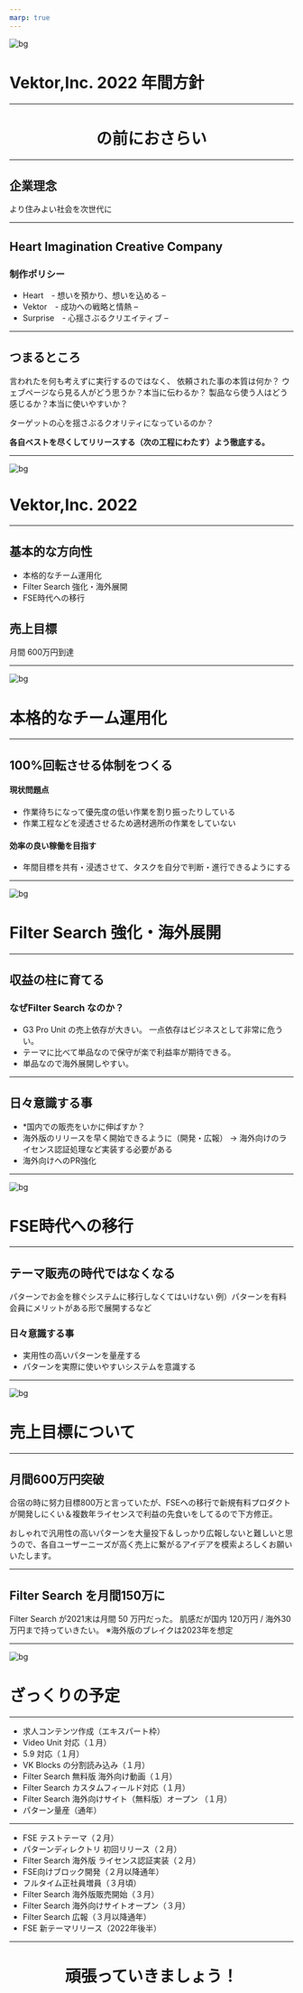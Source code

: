```yaml
---
marp: true
---
```

<!-- 
theme: vk-slide
size: 16:9
paginate: true
style: |
_paginate: false 
-->
<!-- _class: title -->
<!-- Scoped style -->



<!-- _class: title -->
![bg](themes/vk-slide/images/vws_title_01_red.svg)



# Vektor,Inc. 2022 年間方針

---

# <center>の前におさらい</center>


---

## 企業理念

より住みよい社会を次世代に

---

## Heart Imagination Creative Company

### 制作ポリシー

* Heart　- 想いを預かり、想いを込める –
* Vektor　- 成功への戦略と情熱 –
* Surprise　- 心揺さぶるクリエイティブ –

---

## つまるところ

言われたを何も考えずに実行するのではなく、
依頼された事の本質は何か？
ウェブページなら見る人がどう思うか？本当に伝わるか？
製品なら使う人はどう感じるか？本当に使いやすいか？

ターゲットの心を揺さぶるクオリティになっているのか？

__各自<span class="text-danger">ベストを尽くしてリリースする（次の工程にわたす）</span>よう徹底する。__

---

<!-- _class: title-chapter  -->
<!-- _paginate: false  -->
![bg](themes/vk-slide/images/vws_title_01_lightgray.svg)

# Vektor,Inc. 2022

---

## 基本的な方向性

* 本格的なチーム運用化
* Filter Search 強化・海外展開
* FSE時代への移行

## 売上目標

月間 600万円到達

---

<!-- _class: title-chapter  -->
<!-- _paginate: false  -->
![bg](themes/vk-slide/images/vws_title_01_lightgray.svg)

# 本格的なチーム運用化

---

## 100%回転させる体制をつくる

#### 現状問題点

* 作業待ちになって優先度の低い作業を割り振ったりしている
* 作業工程などを浸透させるため適材適所の作業をしていない

#### 効率の良い稼働を目指す 

* 年間目標を共有・浸透させて、タスクを自分で判断・進行できるようにする

---

<!-- _class: title-chapter  -->
<!-- _paginate: false  -->
![bg](themes/vk-slide/images/vws_title_01_lightgray.svg)

# Filter Search 強化・海外展開

---

## 収益の柱に育てる

### なぜFilter Search なのか？

* G3 Pro Unit の売上依存が大きい。
一点依存はビジネスとして非常に危うい。
* テーマに比べて単品なので保守が楽で利益率が期待できる。
* 単品なので海外展開しやすい。

---

 ## 日々意識する事

* *国内での販売をいかに伸ばすか？
* 海外版のリリースを早く開始できるように（開発・広報）
→ 海外向けのライセンス認証処理など実装する必要がある
* 海外向けへのPR強化

---

<!-- _class: title-chapter  -->
<!-- _paginate: false  -->
![bg](themes/vk-slide/images/vws_title_01_lightgray.svg)

# FSE時代への移行


---

## テーマ販売の時代ではなくなる

パターンでお金を稼ぐシステムに移行しなくてはいけない
例）パターンを有料会員にメリットがある形で展開するなど

### 日々意識する事

* 実用性の高いパターンを量産する
* パターンを実際に使いやすいシステムを意識する

---

<!-- _class: title-chapter  -->
<!-- _paginate: false  -->
![bg](themes/vk-slide/images/vws_title_01_lightgray.svg)

# 売上目標について

---

## 月間600万円突破

合宿の時に努力目標800万と言っていたが、FSEへの移行で新規有料プロダクトが開発しにくい＆複数年ライセンスで利益の先食いをしてるので下方修正。

おしゃれで汎用性の高いパターンを大量投下＆しっかり広報しないと難しいと思うので、各自ユーザーニーズが高く売上に繋がるアイデアを模索よろしくお願いいたします。

---

## Filter Search を月間150万に

Filter Search が2021末は月間 50 万円だった。
肌感だが国内 120万円 / 海外30万円まで持っていきたい。
※海外版のブレイクは2023年を想定

---

<!-- _class: title-chapter  -->
<!-- _paginate: false  -->
![bg](themes/vk-slide/images/vws_title_01_lightgray.svg)

# ざっくりの予定

---

* 求人コンテンツ作成（エキスパート枠）
* Video Unit 対応（１月）
* 5.9 対応（１月）
* VK Blocks の分割読み込み（１月）
* Filter Search 無料版 海外向け動画（１月）
* Filter Search カスタムフィールド対応（１月）
* Filter Search 海外向けサイト（無料版）オープン （１月）
* パターン量産（通年）

---

* FSE テストテーマ（２月）
* パターンディレクトリ 初回リリース（２月）
* Filter Search 海外版 ライセンス認証実装（２月）
* FSE向けブロック開発（２月以降通年）
* フルタイム正社員増員（３月頃）
* Filter Search 海外版販売開始（３月）
* Filter Search 海外向けサイトオープン（３月）
* Filter Search 広報（３月以降通年）
* FSE 新テーマリリース（2022年後半）

---

# <center>頑張っていきましょう！</center>